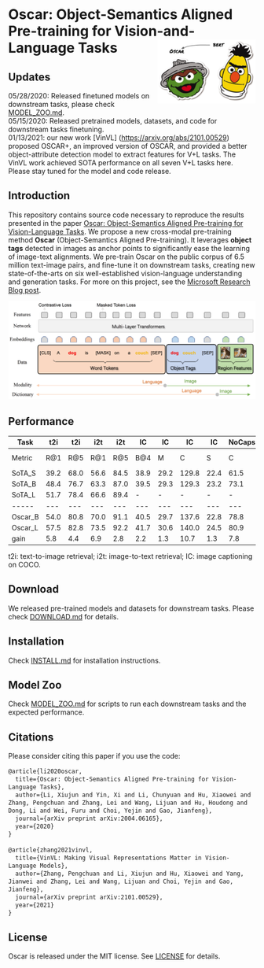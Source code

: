 # Oscar: Object-Semantics Aligned Pre-training for Vision-and-Language Tasks    <img src="docs/oscar_logo.png" width="200" align="right"> 
## Updates
05/28/2020: Released finetuned models on downstream tasks, please check [MODEL_ZOO.md](MODEL_ZOO.md). <br/>
05/15/2020: Released pretrained models, datasets, and code for downstream tasks finetuning. <br/>
01/13/2021: our new work [VinVL] (https://arxiv.org/abs/2101.00529) proposed OSCAR+, an improved version of OSCAR, and provided a better object-attribute detection model to extract features for V+L tasks. The VinVL work achieved SOTA performance on all seven V+L tasks here. Please stay tuned for the model and code release. 

## Introduction
This repository contains source code necessary to reproduce the results presented in the paper [Oscar: Object-Semantics Aligned Pre-training for Vision-Language Tasks](https://arxiv.org/abs/2004.06165).
We propose a new cross-modal pre-training method **Oscar** (Object-Semantics Aligned Pre-training). It leverages **object tags** detected in images as anchor points to significantly ease the learning of image-text alignments. We pre-train Oscar on the public corpus of 6.5 million text-image pairs, and fine-tune it on downstream tasks, creating new state-of-the-arts on six well-established vision-language understanding and generation tasks. For more on this project, see the [Microsoft Research Blog post](https://www.microsoft.com/en-us/research/blog/objects-are-the-secret-key-to-revealing-the-world-between-vision-and-language/).


<img src="docs/oscar.PNG" width="650"> 

## Performance
Task    | t2i | t2i | i2t | i2t | IC  | IC  |  IC  |  IC  | NoCaps | NoCaps |   VQA    |  NLVR2  |
--------|-----|-----|-----|-----|-----|-----|------|------|--------|--------|----------|---------|
Metric	| R@1 | R@5 | R@1 | R@5 | B@4 |  M  |  C   |   S  |    C   |    S   | test-std | test-P  |
SoTA_S  |39.2 | 68.0|56.6 | 84.5|38.9 |29.2 |129.8 | 22.4 |   61.5 |  9.2   |  70.90   | 53.50   |
SoTA_B  |48.4 | 76.7|63.3 | 87.0|39.5 |29.3 |129.3 | 23.2 |   73.1 | 11.2   |  72.54   | 78.87   |
SoTA_L  |51.7 | 78.4|66.6 | 89.4|  -  |  -  |   -  |   -  |     -  |   -    |  73.40   | 79.50   |
-----   |---  |---  |---  |---  |---  |---  |---   |---   |---     |---     |---       |---      |
Oscar_B |54.0 | 80.8|70.0 | 91.1|40.5 |29.7 |137.6 | 22.8 |   78.8 | 11.7   |  73.44   | 78.36   |
Oscar_L |57.5 | 82.8|73.5 | 92.2|41.7 |30.6 |140.0 | 24.5 |   80.9 | 11.3   |  73.82   | 80.05   |
gain    | 5.8 |  4.4| 6.9 |  2.8| 2.2 | 1.3 | 10.7 | 1.3  |    7.8 |  0.5   |   0.42   |  0.55   |

t2i: text-to-image retrieval; i2t: image-to-text retrieval; IC: image captioning on COCO. 


## Download
We released pre-trained models and datasets for downstream tasks. Please check [DOWNLOAD.md](DOWNLOAD.md) for details. 

## Installation
Check [INSTALL.md](INSTALL.md) for installation instructions.

## Model Zoo
Check [MODEL_ZOO.md](MODEL_ZOO.md) for scripts to run each downstream tasks and the expected performance.

## Citations
Please consider citing this paper if you use the code:
```
@article{li2020oscar,
  title={Oscar: Object-Semantics Aligned Pre-training for Vision-Language Tasks},
  author={Li, Xiujun and Yin, Xi and Li, Chunyuan and Hu, Xiaowei and Zhang, Pengchuan and Zhang, Lei and Wang, Lijuan and Hu, Houdong and Dong, Li and Wei, Furu and Choi, Yejin and Gao, Jianfeng},
  journal={arXiv preprint arXiv:2004.06165},
  year={2020}
}

@article{zhang2021vinvl,
  title={VinVL: Making Visual Representations Matter in Vision-Language Models},
  author={Zhang, Pengchuan and Li, Xiujun and Hu, Xiaowei and Yang, Jianwei and Zhang, Lei and Wang, Lijuan and Choi, Yejin and Gao, Jianfeng},
  journal={arXiv preprint arXiv:2101.00529},
  year={2021}
}
```

## License
Oscar is released under the MIT license. See [LICENSE](LICENSE) for details. 

